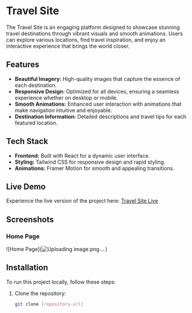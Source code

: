 # Travel Site

The Travel Site is an engaging platform designed to showcase stunning travel destinations through vibrant visuals and smooth animations. Users can explore various locations, find travel inspiration, and enjoy an interactive experience that brings the world closer.

## Features

- **Beautiful Imagery:** High-quality images that capture the essence of each destination.
- **Responsive Design:** Optimized for all devices, ensuring a seamless experience whether on desktop or mobile.
- **Smooth Animations:** Enhanced user interaction with animations that make navigation intuitive and enjoyable.
- **Destination Information:** Detailed descriptions and travel tips for each featured location.

## Tech Stack

- **Frontend:** Built with React for a dynamic user interface.
- **Styling:** Tailwind CSS for responsive design and rapid styling.
- **Animations:** Framer Motion for smooth and appealing transitions.

## Live Demo

Experience the live version of the project here: [Travel Site Live](https://template-travelwebsite.netlify.app/)

## Screenshots

### Home Page
![Home Page](![Uploading image.png…]()
)


## Installation

To run this project locally, follow these steps:

1. Clone the repository:
   ```bash
   git clone [repository-url]
